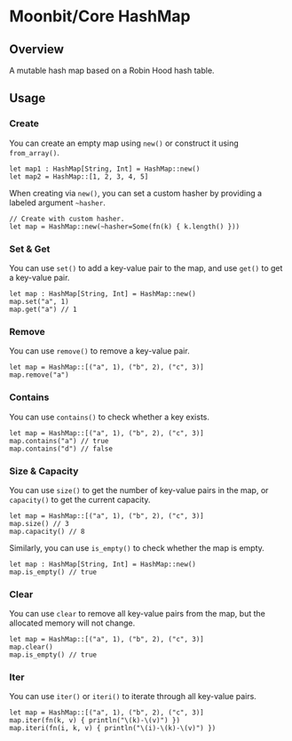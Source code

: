 # Moonbit/Core HashMap

## Overview

A mutable hash map based on a Robin Hood hash table.

## Usage

### Create

You can create an empty map using `new()` or construct it using `from_array()`.

```moonbit
let map1 : HashMap[String, Int] = HashMap::new()
let map2 = HashMap::[1, 2, 3, 4, 5]
```

When creating via `new()`, you can set a custom hasher by providing a labeled argument `~hasher`. 

```moonbit
// Create with custom hasher.
let map = HashMap::new(~hasher=Some(fn(k) { k.length() }))
```

### Set & Get

You can use `set()` to add a key-value pair to the map, and use `get()` to get a key-value pair.

```moonbit
let map : HashMap[String, Int] = HashMap::new()
map.set("a", 1)
map.get("a") // 1
```

### Remove

You can use `remove()` to remove a key-value pair.

```moonbit
let map = HashMap::[("a", 1), ("b", 2), ("c", 3)]
map.remove("a")
```

### Contains

You can use `contains()` to check whether a key exists.

```moonbit
let map = HashMap::[("a", 1), ("b", 2), ("c", 3)]
map.contains("a") // true
map.contains("d") // false
```

### Size & Capacity

You can use `size()` to get the number of key-value pairs in the map, or `capacity()` to get the current capacity.

```moonbit
let map = HashMap::[("a", 1), ("b", 2), ("c", 3)]
map.size() // 3
map.capacity() // 8
```

Similarly, you can use `is_empty()` to check whether the map is empty.

```moonbit
let map : HashMap[String, Int] = HashMap::new()
map.is_empty() // true
```

### Clear

You can use `clear` to remove all key-value pairs from the map, but the allocated memory will not change.

```moonbit
let map = HashMap::[("a", 1), ("b", 2), ("c", 3)]
map.clear()
map.is_empty() // true
```

### Iter

You can use `iter()` or `iteri()` to iterate through all key-value pairs.

```moonbit
let map = HashMap::[("a", 1), ("b", 2), ("c", 3)]
map.iter(fn(k, v) { println("\(k)-\(v)") })
map.iteri(fn(i, k, v) { println("\(i)-\(k)-\(v)") })
```
